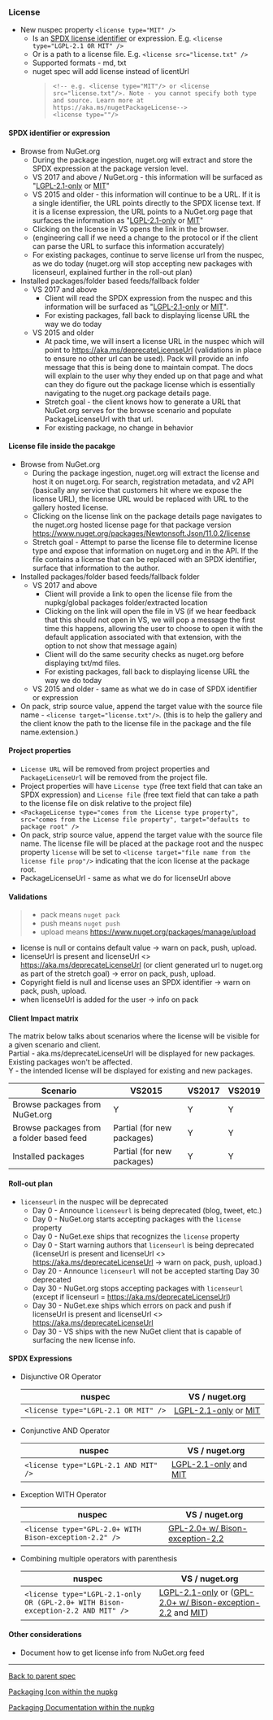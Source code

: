 ### License

* New nuspec property `<license type="MIT" />`
  * Is an [SPDX license identifier](https://spdx.org/licenses/) or expression. E.g. `<license type="LGPL-2.1 OR MIT" />`
  * Or is a path to a license file. E.g. `<license src="license.txt" />`
  * Supported formats - md, txt
  * nuget spec will add license instead of licentUrl 
    > `<!-- e.g. <license type="MIT"/> or <license src="license.txt"/>. Note - you cannot specify both type and source. Learn more at https://aka.ms/nugetPackageLicense-->` <br>
    > `<license type=""/>`

#### SPDX identifier or expression
* Browse from NuGet.org
  * During the package ingestion, nuget.org will extract and store the SPDX expression at the package version level.
  * VS 2017 and above / NuGet.org - this information will be surfaced as "[LGPL-2.1-only](https://spdx.org/licenses/LGPL-2.1-only.htm) or [MIT](https://spdx.org/licenses/MIT.html)"
  * VS 2015 and older - this information will continue to be a URL. If it is a single identifier, the URL points directly to the SPDX license text. If it is a license expression, the URL points to a NuGet.org page that surfaces the information as "[LGPL-2.1-only](https://spdx.org/licenses/LGPL-2.1-only.htm) or [MIT](https://spdx.org/licenses/MIT.html)"
  * Clicking on the license in VS opens the link in the browser.
  * (engineering call if we need a change to the protocol or if the client can parse the URL to surface this information accurately)
  * For existing packages, continue to serve license url from the nuspec, as we do today (nuget.org will stop accepting new packages with licenseurl, explained further in the roll-out plan)
* Installed packages/folder based feeds/fallback folder
  * VS 2017 and above
    * Client will read the SPDX expression from the nuspec and this information will be surfaced as "[LGPL-2.1-only](https://spdx.org/licenses/LGPL-2.1-only.htm) or [MIT](https://spdx.org/licenses/MIT.html)".
    * For existing packages, fall back to displaying license URL the way we do today
  * VS 2015 and older
    * At pack time, we will insert a license URL in the nuspec which will point to https://aka.ms/deprecateLicenseUrl (validations in place to ensure no other url can be used). Pack will provide an info message that this is being done to maintain compat. The docs will explain to the user why they ended up on that page and what can they do figure out the package license which is essentially navigating to the nuget.org package details page.
    * Stretch goal - the client knows how to generate a URL that NuGet.org serves for the browse scenario and populate PackageLicenseUrl with that url. 
    * For existing package, no change in behavior

#### License file inside the pacakge

* Browse from NuGet.org
  * During the package ingestion, nuget.org will extract the license and host it on nuget.org. For search, registration metadata, and v2 API (basically any service that customers hit where we expose the license URL), the license URL would be replaced with URL to the gallery hosted license.
  * Clicking on the license link on the package details page navigates to the nuget.org hosted license page for that package version https://www.nuget.org/packages/Newtonsoft.Json/11.0.2/license
  * Stretch goal - Attempt to parse the license file to determine license type and expose that information on nuget.org and in the API. If the file contains a license that can be replaced with an SPDX identifier, surface that information to the author.
* Installed packages/folder based feeds/fallback folder
  * VS 2017 and above
    * Client will provide a link to open the license file from the nupkg/global packages folder/extracted location
    * Clicking on the link will open the file in VS (if we hear feedback that this should not open in VS, we will pop a message the first time this happens, allowing the user to choose to open it with the default application associated with that extension, with the option to not show that message again)
    * Client will do the same security checks as nuget.org before displaying txt/md files.
    * For existing packages, fall back to displaying license URL the way we do today
  * VS 2015 and older - same as what we do in case of SPDX identifier or expression
* On pack, strip source value, append the target value with the source file name - `<license target="license.txt"/>`. (this is to help the gallery and the client know the path to the license file in the package and the file name.extension.)

#### Project properties
* `License URL` will be removed from project properties and `PackageLicenseUrl` will be removed from the project file.
* Project properties will have `License type` (free text field that can take an SPDX expression)  and `License file` (free text field that can take a path to the license file on disk relative to the project file)
* `<PackageLicense type="comes from the License type property", src="comes from the License file property", target="defaults to package root" />`
* On pack, strip source value, append the target value with the source file name. The license file will be placed at the package root and the nuspec property `license` will be set to `<license target="file name from the license file prop"/>` indicating that the icon license at the package root.
* PackageLicenseUrl - same as what we do for licenseUrl above


#### Validations
> + pack means `nuget pack`
> + push means `nuget push`
> + upload means https://www.nuget.org/packages/manage/upload 

* license is null or contains default value -> warn on pack, push, upload.
* licenseUrl is present and licenseUrl <> https://aka.ms/deprecateLicenseUrl (or client generated url to nuget.org as part of the stretch goal) -> error on pack, push, upload.
* Copyright field is null and license uses an SPDX identifier -> warn on pack, push, upload.
* when licenseUrl is added for the user -> info on pack

#### Client Impact matrix
The matrix below talks about scenarios where the license will be visible for a given scenario and client.<br>
Partial - aka.ms/deprecateLicenseUrl will be displayed for new packages. Existing packages won't be affected.<br>
Y - the intended license will be displayed for existing and new packages.

| Scenario | VS2015 | VS2017 | VS2019 |
| ------------- | ------------- | ------------- | ------------- |
| Browse packages from NuGet.org  | Y  | Y | Y |
| Browse packages from a folder based feed  | Partial (for new packages)  | Y  | Y  |
| Installed packages  | Partial (for new packages)  | Y  | Y  |


#### Roll-out plan
* `licenseurl` in the nuspec will be deprecated
  * Day 0 - Announce `licenseurl` is being deprecated (blog, tweet, etc.)
  * Day 0 - NuGet.org starts accepting packages with the `license` property
  * Day 0 - NuGet.exe ships that recognizes the `license` property
  * Day 0 - Start warning authors that `licenseurl` is being deprecated (licenseUrl is present and licenseUrl <> https://aka.ms/deprecateLicenseUrl -> warn on pack, push, upload.)
  * Day 20 - Announce `licenseurl` will not be accepted starting Day 30 deprecated
  * Day 30 - NuGet.org stops accepting packages with `licenseurl` (except if licenseurl = https://aka.ms/deprecateLicenseUrl)
  * Day 30 - NuGet.exe ships which errors on pack and push if licenseUrl is present and licenseUrl <> https://aka.ms/deprecateLicenseUrl
  * Day 30 - VS ships with the new NuGet client that is capable of surfacing the new license info.

#### SPDX Expressions
  * Disjunctive OR Operator

    | nuspec  | VS / nuget.org |
    | ------------- | ------------- |
    | `<license type="LGPL-2.1 OR MIT" />`  | [LGPL-2.1-only](https://spdx.org/licenses/LGPL-2.1-only.htm) or [MIT](https://spdx.org/licenses/MIT.html) |

  * Conjunctive AND Operator

    | nuspec  | VS / nuget.org |
    | ------------- | ------------- |
    | `<license type="LGPL-2.1 AND MIT" />` | [LGPL-2.1-only](https://spdx.org/licenses/LGPL-2.1-only.htm) and [MIT](https://spdx.org/licenses/MIT.html) |

  * Exception WITH Operator

    | nuspec  | VS / nuget.org |
    | ------------- | ------------- |
    | `<license type="GPL-2.0+ WITH Bison-exception-2.2" />`  | [GPL-2.0+ w/ Bison-exception-2.2](https://spdx.org/licenses/GPL-2.0-with-bison-exception.html)  |

  * Combining multiple operators with parenthesis

    | nuspec  | VS / nuget.org |
    | ------------- | ------------- |
    | `<license type="LGPL-2.1-only OR (GPL-2.0+ WITH Bison-exception-2.2 AND MIT" />` | [LGPL-2.1-only](https://spdx.org/licenses/LGPL-2.1-only.htm) or ([GPL-2.0+ w/ Bison-exception-2.2](https://spdx.org/licenses/GPL-2.0-with-bison-exception.html) and [MIT](https://spdx.org/licenses/MIT.html)) | 

#### Other considerations
* Document how to get license info from NuGet.org feed


***

[Back to parent spec](https://github.com/NuGet/Engineering/wiki/Packaging-Icon,-License-and-Documentation-within-the-nupkg)

[Packaging Icon within the nupkg](https://github.com/NuGet/Engineering/wiki/Packaging-Icon-within-the-nupkg)

[Packaging Documentation within the nupkg](https://github.com/NuGet/Engineering/wiki/Packaging-Documentation-within-the-nupkg)
